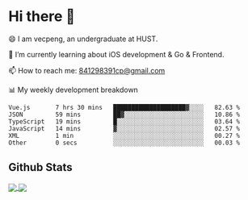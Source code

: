 
# Hi there 👋
😄 I am vecpeng, an undergraduate at HUST.

🌱 I’m currently learning about iOS development & Go & Frontend.

📫 How to reach me: 841298391cp@gmail.com

📊 My weekly development breakdown
<!--START_SECTION:waka-->

```text
Vue.js       7 hrs 30 mins   ████████████████████▓░░░░   82.63 %
JSON         59 mins         ██▓░░░░░░░░░░░░░░░░░░░░░░   10.86 %
TypeScript   19 mins         █░░░░░░░░░░░░░░░░░░░░░░░░   03.64 %
JavaScript   14 mins         ▓░░░░░░░░░░░░░░░░░░░░░░░░   02.57 %
XML          1 min           ░░░░░░░░░░░░░░░░░░░░░░░░░   00.27 %
Other        0 secs          ░░░░░░░░░░░░░░░░░░░░░░░░░   00.03 %
```

<!--END_SECTION:waka-->

## Github Stats
<a href="https://github.com/anuraghazra/github-readme-stats">
  <img align="center" src="https://github-readme-stats.vercel.app/api?username=vecpeng&count_private=true&hide=stars" />
</a>
<a href="https://github.com/anuraghazra/convoychat">
  <img align="center" src="https://github-readme-stats.vercel.app/api/top-langs/?username=vecpeng&layout=compact" />
</a>
